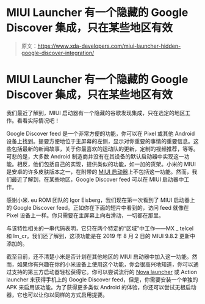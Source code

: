 # MIUI Launcher 有一个隐藏的 Google Discover 集成，只在某些地区有效

> 原文：<https://www.xda-developers.com/miui-launcher-hidden-google-discover-integration/>

# MIUI Launcher 有一个隐藏的 Google Discover 集成，只在某些地区有效

我们最近了解到，MIUI 启动器有一个隐藏的谷歌发现集成，只在选定的地区工作。看看实际情况吧！

Google Discover feed 是一个非常方便的功能，你可以在 Pixel 或其他 Android 设备上找到。提要方便地位于主屏幕的左侧，显示对你重要的事情的重要信息。这些包括最新的新闻故事，关于你最喜欢的运动队的更新，定制的视频推荐，等等。可悲的是，大多数 Android 制造商并没有在其设备的默认启动器中实现这一功能。相反，他们包括自己的实现，提供类似的功能，如一加的货架。小米的 MIUI 是安卓的许多皮肤版本之一，在附带的 [MIUI 启动器](https://www.xda-developers.com/xiaomi-miui-launcher-swipe-up-gesture-access-app-drawer/)上不包括这一功能。然而，我们最近了解到，在某些地区，Google Discover feed 可以在 MIUI 启动器中工作。

感谢小米. eu ROM 团队的 Igor Eisberg，我们现在第一次看到了 MIUI 启动器上的 Google Discover feed。正如你在下面的短片中看到的，访问 feed 就像在 Pixel 设备上一样。你只需要在主屏幕上向右滑动，一切都在那里。

与该特性相关的一串代码表明，它只在两个特定的“区域”中工作——MX _ telcel 和 lm_cr。我们还了解到，这项功能是在 2019 年 8 月 2 日的 MIUI 9.8.2 更新中添加的。

截至目前，还不清楚小米是否计划在其他地区的 MIUI 启动器中加入这一功能。然而，如果你有兴趣在你的小米设备上使用这个功能，你会很高兴地知道，你可以通过支持的第三方启动器轻松获得它。你可以尝试流行的 [Nova launcher](https://www.xda-developers.com/nova-launcher-different-night-mode-color-option/) 或 Action launcher 来获得手机上的 Google Discover feed，但是，你需要安装一个单独的 APK 来启用该功能。为了获得更多类似 Android 的体验，你还可以尝试无根启动器，它也可以让你以同样的方式启用提要。